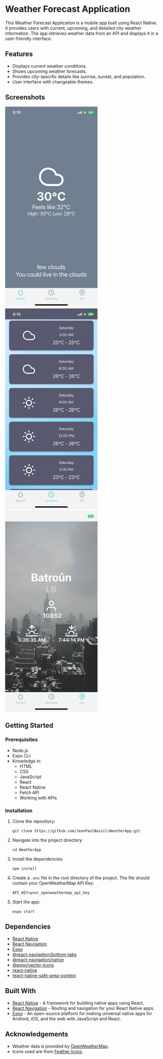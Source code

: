 # Weather Forecast Application

This Weather Forecast Application is a mobile app built using React Native. It provides users with current, upcoming, and detailed city weather information. The app retrieves weather data from an API and displays it in a user-friendly interface. 

## Features

* Displays current weather conditions.
* Shows upcoming weather forecasts.
* Provides city-specific details like sunrise, sunset, and population.
* User interface with changeable themes.

## Screenshots

<p float="left">
  <img src="/screenshots/currentWeather.jpg" width="300" />
  <img src="/screenshots/UpcomingWeather.jpg" width="300" /> 
  <img src="/screenshots/CityWeather.jpg" width="300" />
</p>

## Getting Started

### Prerequisites

* Node.js
* Expo CLI
* Knowledge in:
  * HTML
  * CSS
  * JavaScript
  * React
  * React Native
  * Fetch API
  * Working with APIs

### Installation

1. Clone the repository:
    ```
    git clone https://github.com/JeanPaulBassil/WeatherApp.git
    ```

2. Navigate into the project directory:
    ```
    cd WeatherApp
    ```

3. Install the dependencies:
    ```
    npm install
    ```

4. Create a `.env` file in the root directory of the project. The file should contain your OpenWeatherMap API Key:
    ```
    API_KEY=your_openweathermap_api_key
    ```
   
5. Start the app:
    ```
    expo start
    ```

## Dependencies

* [React Native](https://reactnative.dev/)
* [React Navigation](https://reactnavigation.org/)
* [Expo](https://expo.dev/)
* [@react-navigation/bottom-tabs](https://www.npmjs.com/package/@react-navigation/bottom-tabs)
* [@react-navigation/native](https://www.npmjs.com/package/@react-navigation/native)
* [@expo/vector-icons](https://docs.expo.io/guides/icons/)
* [react-native](https://www.npmjs.com/package/react-native)
* [react-native-safe-area-context](https://www.npmjs.com/package/react-native-safe-area-context)

## Built With

* [React Native](https://reactnative.dev/) - A framework for building native apps using React.
* [React Navigation](https://reactnavigation.org/) - Routing and navigation for your React Native apps.
* [Expo](https://expo.dev/) - An open-source platform for making universal native apps for Android, iOS, and the web with JavaScript and React.

## Acknowledgements

* Weather data is provided by [OpenWeatherMap](https://openweathermap.org/).
* Icons used are from [Feather Icons](https://feathericons.com/).
